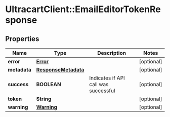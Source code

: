 # UltracartClient::EmailEditorTokenResponse

## Properties
Name | Type | Description | Notes
------------ | ------------- | ------------- | -------------
**error** | [**Error**](Error.md) |  | [optional] 
**metadata** | [**ResponseMetadata**](ResponseMetadata.md) |  | [optional] 
**success** | **BOOLEAN** | Indicates if API call was successful | [optional] 
**token** | **String** |  | [optional] 
**warning** | [**Warning**](Warning.md) |  | [optional] 


